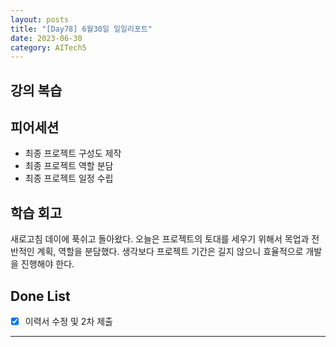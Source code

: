 ```yaml
---
layout: posts
title: "[Day78] 6월30일 일일리포트"
date: 2023-06-30
category: AITech5
---
```


## 강의 복습

## 피어세션

- 최종 프로젝트 구성도 제작
- 최종 프로젝트 역할 분담
- 최종 프로젝트 일정 수립

## 학습 회고

새로고침 데이에 푹쉬고 돌아왔다. 오늘은 프로젝트의 토대를 세우기 위해서 목업과 전반적인 계획, 역할을 분담했다. 생각보다 프로젝트 기간은 길지 않으니 효율적으로 개발을 진행해야 한다. 

## Done List

- [x]  이력서 수정 및 2차 제출

---

